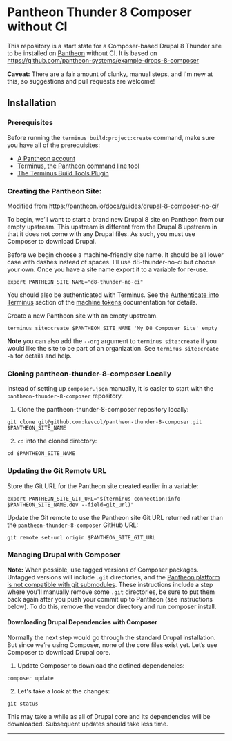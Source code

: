 # Pantheon Thunder 8 Composer without CI

This repository is a start state for a Composer-based Drupal 8 Thunder site to be installed on [Pantheon](https://pantheon.io/) without CI. It is based on https://github.com/pantheon-systems/example-drops-8-composer

**Caveat:** There are a fair amount of clunky, manual steps, and I'm new at this, so suggestions and pull requests are welcome!


## Installation

### Prerequisites

Before running the `terminus build:project:create` command, make sure you have all of the prerequisites:

* [A Pantheon account](https://dashboard.pantheon.io/register)
* [Terminus, the Pantheon command line tool](https://pantheon.io/docs/terminus/install/)
* [The Terminus Build Tools Plugin](https://github.com/pantheon-systems/terminus-build-tools-plugin)


### Creating the Pantheon Site:
Modified from https://pantheon.io/docs/guides/drupal-8-composer-no-ci/

To begin, we’ll want to start a brand new Drupal 8 site on Pantheon from our empty upstream. This upstream is different from the Drupal 8 upstream in that it does not come with any Drupal files. As such, you must use Composer to download Drupal.

Before we begin choose a machine-friendly site name. It should be all lower case with dashes instead of spaces. I'll use d8-thunder-no-ci but choose your own. Once you have a site name export it to a variable for re-use.

```
export PANTHEON_SITE_NAME="d8-thunder-no-ci"
```

You should also be authenticated with Terminus. See the [Authenticate into Terminus](https://pantheon.io/docs/machine-tokens/#authenticate-into-terminus) section of the [machine tokens](https://pantheon.io/docs/machine-tokens/) documentation for details.

Create a new Pantheon site with an empty upstream.

```
terminus site:create $PANTHEON_SITE_NAME 'My D8 Composer Site' empty
```

**Note** you can also add the `--org` argument to `terminus site:create` if you would like the site to be part of an organization. See `terminus site:create -h` for details and help.


### Cloning pantheon-thunder-8-composer Locally

Instead of setting up `composer.json` manually, it is easier to start with the `pantheon-thunder-8-composer` repository.

1. Clone the pantheon-thunder-8-composer repository locally:

```
git clone git@github.com:kevcol/pantheon-thunder-8-composer.git $PANTHEON_SITE_NAME
```

2. `cd` into the cloned directory:

```
cd $PANTHEON_SITE_NAME
```

### Updating the Git Remote URL
Store the Git URL for the Pantheon site created earlier in a variable:

```
export PANTHEON_SITE_GIT_URL="$(terminus connection:info $PANTHEON_SITE_NAME.dev --field=git_url)"
```

Update the Git remote to use the Pantheon site Git URL returned rather than the `pantheon-thunder-8-composer` GitHub URL:

```
git remote set-url origin $PANTHEON_SITE_GIT_URL
```

### Managing Drupal with Composer

**Note:** When possible, use tagged versions of Composer packages. Untagged versions will include `.git` directories, and the [Pantheon platform is not compatible with git submodules](https://pantheon.io/docs/git-faq/#does-pantheon-support-git-submodules). These instructions include a step where you'll manually remove some `.git` directories, be sure to put them back again after you push your commit up to Pantheon (see instructions below). To do this, remove the vendor directory and run composer install.

#### Downloading Drupal Dependencies with Composer
Normally the next step would go through the standard Drupal installation. But since we’re using Composer, none of the core files exist yet. Let’s use Composer to download Drupal core.

1. Update Composer to download the defined dependencies:

```
composer update
```

2. Let's take a look at the changes:

```
git status
```



This may take a while as all of Drupal core and its dependencies will be downloaded. Subsequent updates should take less time.

------
